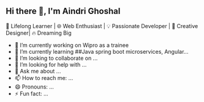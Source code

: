 ## Hi there 👋, I'm Aindri Ghoshal
🚀 Lifelong Learner | 🌐 Web Enthusiast | 💡 Passionate Developer | 🎨 Creative Designer| 🔥 Dreaming Big
<!--
**aindri7/aindri7** is a ✨ _special_ ✨ repository because its `README.md` (this file) appears on your GitHub profile.

Here are some ideas to get you started:

- 🔭 I’m currently working on ...
- 🌱 I’m currently learning ...
- 👯 I’m looking to collaborate on ...
- 🤔 I’m looking for help with ...
- 💬 Ask me about ...
- 📫 How to reach me: ...
- 😄 Pronouns: ...
- ⚡ Fun fact: ...
-->
- 🔭 I’m currently working on Wipro as a trainee
- 🌱 I’m currently learning ##Java spring boot microservices, Angular...
- 👯 I’m looking to collaborate on ...
- 🤔 I’m looking for help with ...
- 💬 Ask me about ...
- 📫 How to reach me: ...
- 😄 Pronouns: ...
- ⚡ Fun fact: ...
